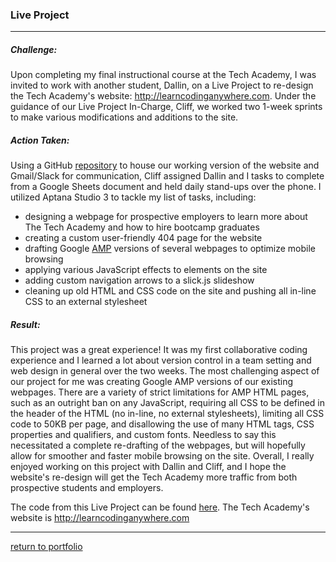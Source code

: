 ### Live Project
***
##### Challenge:
Upon completing my final instructional course at the Tech Academy, I was invited to work with another student, Dallin, on a Live Project to re-design the Tech Academy's website: http://learncodinganywhere.com. Under the guidance of our Live Project In-Charge, Cliff, we worked two 1-week sprints to make various modifications and additions to the site. 

##### Action Taken:
Using a GitHub [repository](https://github.com/sdorway11/newWebsite) to house our working version of the website and Gmail/Slack for communication, Cliff assigned Dallin and I tasks to complete from a Google Sheets document and held daily stand-ups over the phone. I utilized Aptana Studio 3 to tackle my list of tasks, including: 
* designing a webpage for prospective employers to learn more about The Tech Academy and how to hire bootcamp graduates
* creating a custom user-friendly 404 page for the website
* drafting Google [AMP](https://www.ampproject.org/docs/get_started/about-amp.html) versions of several webpages to optimize mobile browsing
* applying various JavaScript effects to elements on the site
* adding custom navigation arrows to a slick.js slideshow
* cleaning up old HTML and CSS code on the site and pushing all in-line CSS to an external stylesheet

##### Result:
This project was a great experience! It was my first collaborative coding experience and I learned a lot about version control in a team setting and web design in general over the two weeks. The most challenging aspect of our project for me was creating Google AMP versions of our existing webpages. There are a variety of strict limitations for AMP HTML pages, such as an outright ban on any JavaScript, requiring all CSS to be defined in the header of the HTML (no in-line, no external stylesheets), limiting all CSS code to 50KB per page, and disallowing the use of many HTML tags, CSS properties and qualifiers, and custom fonts. Needless to say this necessitated a complete re-drafting of the webpages, but will hopefully allow for smoother and faster mobile browsing on the site. Overall, I really enjoyed working on this project with Dallin and Cliff, and I hope the website's re-design will get the Tech Academy more traffic from both prospective students and employers.

The code from this Live Project can be found [here](https://github.com/sdorway11/newWebsite).
The Tech Academy's website is http://learncodinganywhere.com

***
[return to portfolio](https://github.com/joshlaplante/portfolio-for-JoshLaPlante)
